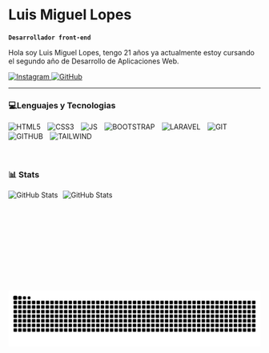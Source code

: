 # Luis Miguel Lopes
**`Desarrollador front-end`**

Hola soy Luis Miguel Lopes, tengo 21 años ya actualmente estoy cursando el segundo año de Desarrollo de Aplicaciones Web.

<p align="left">
    <a href="https://www.instagram.com/llopes.dev">
        <img 
            alt="Instagram" 
            title="Follow-me" 
            src="https://img.shields.io/badge/Instagram-E4405F?style=for-the-badge&logo=instagram&logoColor=white"
        />
    </a>
    <a href="https://github.com/llopes13">
        <img 
            alt="GitHub" 
            title="Follow-me" 
            src="https://custom-icon-badges.demolab.com/github/followers/llopes13?color=236ad3&labelColor=1155ba&style=for-the-badge&logo=github&label=Seguidores&logoColor=white"
        />
    </a>
</p>

---
### 💻Lenguajes y Tecnologias

<img 
    align="center" 
    alt="HTML5" 
    title="HTML5"
    width="30px" 
    style="padding-right: 10px;" 
    src="https://cdn.jsdelivr.net/gh/devicons/devicon@latest/icons/html5/html5-plain-wordmark.svg"  
/>
<img
  align="center" 
  alt="CSS3" 
  title="CSS3"
  width="30px" 
  style="padding-right: 10px;" 
  src="https://cdn.jsdelivr.net/gh/devicons/devicon@latest/icons/css3/css3-plain-wordmark.svg" 
/>
<img
  align="center" 
  alt="JS" 
  title="JS"
  width="30px" 
  style="padding-right: 10px;" 
  src="https://cdn.jsdelivr.net/gh/devicons/devicon@latest/icons/javascript/javascript-plain.svg" 
/>
<img
  align="center" 
  alt="BOOTSTRAP" 
  title="BOOTSTRAP"
  width="30px" 
  style="padding-right: 10px;" 
  src="https://cdn.jsdelivr.net/gh/devicons/devicon@latest/icons/bootstrap/bootstrap-original.svg"
/>
<img
  align="center" 
  alt="LARAVEL" 
  title="LARAVEL"
  width="30px" 
  style="padding-right: 10px;" 
  src="https://cdn.jsdelivr.net/gh/devicons/devicon@latest/icons/laravel/laravel-line.svg"
/>
<img
  align="center" 
  alt="GIT" 
  title="GIT"
  width="30px" 
  style="padding-right: 10px;" 
  src="https://cdn.jsdelivr.net/gh/devicons/devicon@latest/icons/git/git-plain.svg"
/>
<img
  align="center" 
  alt="GITHUB" 
  title="GITHUB"
  width="30px" 
  style="padding-right: 10px;" 
  src="https://cdn.jsdelivr.net/gh/devicons/devicon@latest/icons/github/github-original.svg"
/>
<img
  align="center" 
  alt="TAILWIND" 
  title="TAILWIND"
  width="30px" 
  style="padding-right: 10px;" 
  src="https://cdn.jsdelivr.net/gh/devicons/devicon@latest/icons/tailwindcss/tailwindcss-original.svg"
/>   
<br/>
<br/>

### 📊 Stats
<p>
  <img 
    align="left" 
    alt="GitHub Stats" 
    height="200" 
    style="padding-right: 10px;" 
    src="https://github-readme-stats.vercel.app/api?username=llopes13&show_icons=true&theme=tokyonight&include_all_commits=true" 
  />

<img 
      align="left" 
      alt="GitHub Stats" 
      height="200" 
      src="https://github-readme-stats.vercel.app/api/top-langs/?username=llopes13&theme=tokyonight&layout=donut" 
  />

</p>


<picture align="center">
  <source media="(prefers-color-scheme: dark)" srcset="https://raw.githubusercontent.com/llopes13/llopes13/output/github-contribution-grid-snake-dark.svg">
  <source media="(prefers-color-scheme: light)" srcset="https://raw.githubusercontent.com/llopes13/llopes13/output/github-contribution-grid-snake-dark.svg">
  <img align="center" alt="github contribution grid snake animation" src="https://raw.githubusercontent.com/llopes13/llopes13/output/github-contribution-grid-snake.svg">
</picture>
